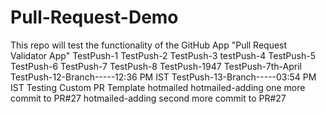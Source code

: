 # Pull-Request-Demo
This repo will test the functionality of the GitHub App "Pull Request Validator App"
TestPush-1
TestPush-2
TestPush-3
testPush-4
TestPush-5
TestPush-6
TestPush-7
TestPush-8
TestPush-1947
TestPush-7th-April
TestPush-12-Branch-----12:36 PM IST
TestPush-13-Branch-----03:54 PM IST
Testing Custom PR Template
hotmailed
hotmailed-adding one more commit to PR#27
hotmailed-adding second more commit to PR#27
